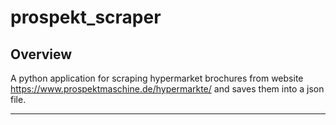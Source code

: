 # prospekt_scraper
 
## Overview
A python application for scraping hypermarket brochures from website https://www.prospektmaschine.de/hypermarkte/ and saves them into a json file.

---


